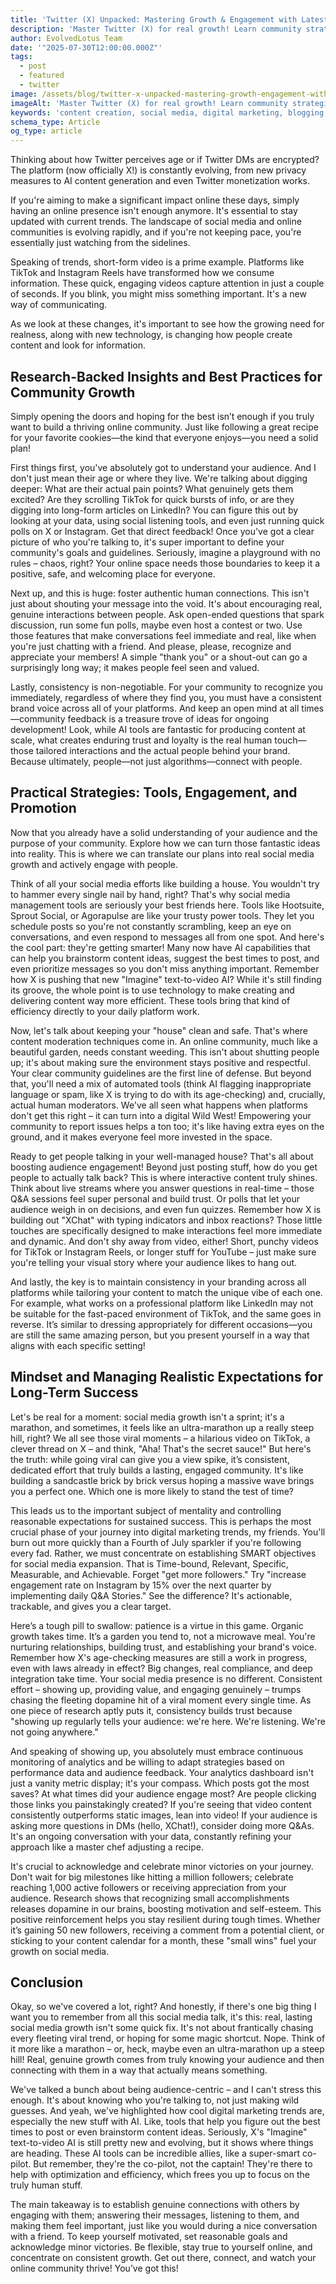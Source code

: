 ```yaml
---
title: 'Twitter (X) Unpacked: Mastering Growth & Engagement with Latest Features & AI'
description: 'Master Twitter (X) for real growth! Learn community strategies, AI content, and engagement tactics to optimize your online presence and achieve lasting success'
author: EvolvedLotus Team
date: '"2025-07-30T12:00:00.000Z"'
tags:
  - post
  - featured
  - twitter
image: /assets/blog/twitter-x-unpacked-mastering-growth-engagement-with-latest-features-ai.png
imageAlt: 'Master Twitter (X) for real growth! Learn community strategies, AI content, and engagement tactics to optimize your online presence and achieve lasting success'
keywords: 'content creation, social media, digital marketing, blogging, SEO, content strategy, social media marketing, online marketing'
schema_type: Article
og_type: article
---
```

Thinking about how Twitter perceives age or if Twitter DMs are encrypted? The platform (now officially X!) is constantly evolving, from new privacy measures to AI content generation and even Twitter monetization works.

If you're aiming to make a significant impact online these days, simply having an online presence isn't enough anymore. It's essential to stay updated with current trends. The landscape of social media and online communities is evolving rapidly, and if you're not keeping pace, you're essentially just watching from the sidelines.

Speaking of trends, short-form video is a prime example. Platforms like TikTok and Instagram Reels have transformed how we consume information. These quick, engaging videos capture attention in just a couple of seconds. If you blink, you might miss something important. It's a new way of communicating.

As we look at these changes, it's important to see how the growing need for realness, along with new technology, is changing how people create content and look for information.

## Research-Backed Insights and Best Practices for Community Growth

Simply opening the doors and hoping for the best isn’t enough if you truly want to build a thriving online community. Just like following a great recipe for your favorite cookies—the kind that everyone enjoys—you need a solid plan!

First things first, you've absolutely got to understand your audience. And I don't just mean their age or where they live. We're talking about digging deeper: What are their actual pain points? What genuinely gets them excited? Are they scrolling TikTok for quick bursts of info, or are they digging into long-form articles on LinkedIn? You can figure this out by looking at your data, using social listening tools, and even just running quick polls on X or Instagram. Get that direct feedback! Once you've got a clear picture of who you're talking to, it's super important to define your community's goals and guidelines. Seriously, imagine a playground with no rules – chaos, right? Your online space needs those boundaries to keep it a positive, safe, and welcoming place for everyone.

Next up, and this is huge: foster authentic human connections. This isn't just about shouting your message into the void. It's about encouraging real, genuine interactions between people. Ask open-ended questions that spark discussion, run some fun polls, maybe even host a contest or two. Use those features that make conversations feel immediate and real, like when you're just chatting with a friend. And please, please, recognize and appreciate your members! A simple "thank you" or a shout-out can go a surprisingly long way; it makes people feel seen and valued.

Lastly, consistency is non-negotiable. For your community to recognize you immediately, regardless of where they find you, you must have a consistent brand voice across all of your platforms. And keep an open mind at all times—community feedback is a treasure trove of ideas for ongoing development! Look, while AI tools are fantastic for producing content at scale, what creates enduring trust and loyalty is the real human touch—those tailored interactions and the actual people behind your brand. Because ultimately, people—not just algorithms—connect with people.

## Practical Strategies: Tools, Engagement, and Promotion

Now that you already have a solid understanding of your audience and the purpose of your community. Explore how we can turn those fantastic ideas into reality. This is where we can translate our plans into real social media growth and actively engage with people.

Think of all your social media efforts like building a house. You wouldn't try to hammer every single nail by hand, right? That's why social media management tools are seriously your best friends here. Tools like Hootsuite, Sprout Social, or Agorapulse are like your trusty power tools. They let you schedule posts so you're not constantly scrambling, keep an eye on conversations, and even respond to messages all from one spot. And here's the cool part: they're getting smarter! Many now have AI capabilities that can help you brainstorm content ideas, suggest the best times to post, and even prioritize messages so you don't miss anything important. Remember how X is pushing that new "Imagine" text-to-video AI? While it's still finding its groove, the whole point is to use technology to make creating and delivering content way more efficient. These tools bring that kind of efficiency directly to your daily platform work.

Now, let's talk about keeping your "house" clean and safe. That's where content moderation techniques come in. An online community, much like a beautiful garden, needs constant weeding. This isn't about shutting people up; it's about making sure the environment stays positive and respectful. Your clear community guidelines are the first line of defense. But beyond that, you'll need a mix of automated tools (think AI flagging inappropriate language or spam, like X is trying to do with its age-checking) and, crucially, actual human moderators. We've all seen what happens when platforms don't get this right – it can turn into a digital Wild West! Empowering your community to report issues helps a ton too; it's like having extra eyes on the ground, and it makes everyone feel more invested in the space.

Ready to get people talking in your well-managed house? That's all about boosting audience engagement! Beyond just posting stuff, how do you get people to actually talk back? This is where interactive content truly shines. Think about live streams where you answer questions in real-time – those Q&A sessions feel super personal and build trust. Or polls that let your audience weigh in on decisions, and even fun quizzes. Remember how X is building out "XChat" with typing indicators and inbox reactions? Those little touches are specifically designed to make interactions feel more immediate and dynamic. And don't shy away from video, either! Short, punchy videos for TikTok or Instagram Reels, or longer stuff for YouTube – just make sure you're telling your visual story where your audience likes to hang out.

And lastly, the key is to maintain consistency in your branding across all platforms while tailoring your content to match the unique vibe of each one. For example, what works on a professional platform like LinkedIn may not be suitable for the fast-paced environment of TikTok, and the same goes in reverse. It’s similar to dressing appropriately for different occasions—you are still the same amazing person, but you present yourself in a way that aligns with each specific setting!

## Mindset and Managing Realistic Expectations for Long-Term Success

Let's be real for a moment: social media growth isn't a sprint; it's a marathon, and sometimes, it feels like an ultra-marathon up a really steep hill, right? We all see those viral moments – a hilarious video on TikTok, a clever thread on X – and think, "Aha! That's the secret sauce!" But here's the truth: while going viral can give you a view spike, it’s consistent, dedicated effort that truly builds a lasting, engaged community. It's like building a sandcastle brick by brick versus hoping a massive wave brings you a perfect one. Which one is more likely to stand the test of time?

This leads us to the important subject of mentality and controlling reasonable expectations for sustained success. This is perhaps the most crucial phase of your journey into digital marketing trends, my friends. You'll burn out more quickly than a Fourth of July sparkler if you're following every fad. Rather, we must concentrate on establishing SMART objectives for social media expansion. That is Time-bound, Relevant, Specific, Measurable, and Achievable. Forget "get more followers." Try "increase engagement rate on Instagram by 15% over the next quarter by implementing daily Q&A Stories." See the difference? It's actionable, trackable, and gives you a clear target.

Here’s a tough pill to swallow: patience is a virtue in this game. Organic growth takes time. It’s a garden you tend to, not a microwave meal. You're nurturing relationships, building trust, and establishing your brand's voice. Remember how X's age-checking measures are still a work in progress, even with laws already in effect? Big changes, real compliance, and deep integration take time. Your social media presence is no different. Consistent effort – showing up, providing value, and engaging genuinely – trumps chasing the fleeting dopamine hit of a viral moment every single time. As one piece of research aptly puts it, consistency builds trust because "showing up regularly tells your audience: we're here. We're listening. We're not going anywhere."

And speaking of showing up, you absolutely must embrace continuous monitoring of analytics and be willing to adapt strategies based on performance data and audience feedback. Your analytics dashboard isn't just a vanity metric display; it's your compass. Which posts got the most saves? At what times did your audience engage most? Are people clicking those links you painstakingly created? If you're seeing that video content consistently outperforms static images, lean into video! If your audience is asking more questions in DMs (hello, XChat!), consider doing more Q&As. It's an ongoing conversation with your data, constantly refining your approach like a master chef adjusting a recipe.

It's crucial to acknowledge and celebrate minor victories on your journey. Don't wait for big milestones like hitting a million followers; celebrate reaching 1,000 active followers or receiving appreciation from your audience. Research shows that recognizing small accomplishments releases dopamine in our brains, boosting motivation and self-esteem. This positive reinforcement helps you stay resilient during tough times. Whether it’s gaining 50 new followers, receiving a comment from a potential client, or sticking to your content calendar for a month, these "small wins" fuel your growth on social media.

## Conclusion 

Okay, so we've covered a lot, right? And honestly, if there's one big thing I want you to remember from all this social media talk, it's this: real, lasting social media growth isn't some quick fix. It's not about frantically chasing every fleeting viral trend, or hoping for some magic shortcut. Nope. Think of it more like a marathon – or, heck, maybe even an ultra-marathon up a steep hill! Real, genuine growth comes from truly knowing your audience and then connecting with them in a way that actually means something.

We've talked a bunch about being audience-centric – and I can't stress this enough. It's about knowing who you're talking to, not just making wild guesses. And yeah, we've highlighted how cool digital marketing trends are, especially the new stuff with AI. Like, tools that help you figure out the best times to post or even brainstorm content ideas. Seriously, X's "Imagine" text-to-video AI is still pretty new and evolving, but it shows where things are heading. These AI tools can be incredible allies, like a super-smart co-pilot. But remember, they're the co-pilot, not the captain! They're there to help with optimization and efficiency, which frees you up to focus on the truly human stuff.

The main takeaway is to establish genuine connections with others by engaging with them; answering their messages, listening to them, and making them feel important, just like you would during a nice conversation with a friend. To keep yourself motivated, set reasonable goals and acknowledge minor victories. Be flexible, stay true to yourself online, and concentrate on consistent growth. Get out there, connect, and watch your online community thrive! You’ve got this!
